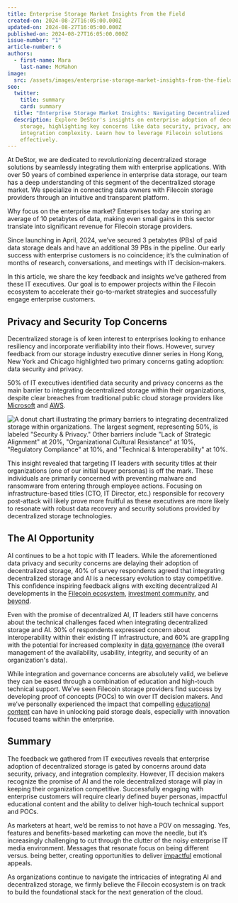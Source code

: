 ```yaml
---
title: Enterprise Storage Market Insights From the Field
created-on: 2024-08-27T16:05:00.000Z
updated-on: 2024-08-27T16:05:00.000Z
published-on: 2024-08-27T16:05:00.000Z
issue-number: "1"
article-number: 6
authors:
  - first-name: Mara
    last-name: McMahon
image:
  src: /assets/images/enterprise-storage-market-insights-from-the-field.webp
seo:
  twitter:
    title: summary
    card: summary
  title: "Enterprise Storage Market Insights: Navigating Decentralized Solutions"
  description: Explore DeStor's insights on enterprise adoption of decentralized
    storage, highlighting key concerns like data security, privacy, and
    integration complexity. Learn how to leverage Filecoin solutions
    effectively.
---
```


At DeStor, we are dedicated to revolutionizing decentralized storage solutions by seamlessly integrating them with enterprise applications. With over 50 years of combined experience in enterprise data storage, our team has a deep understanding of this segment of the decentralized storage market. We specialize in connecting data owners with Filecoin storage providers through an intuitive and transparent platform.

Why focus on the enterprise market? Enterprises today are storing an average of 10 petabytes of data, making even small gains in this sector translate into significant revenue for Filecoin storage providers.

Since launching in April, 2024, we’ve secured 3 petabytes (PBs) of paid data storage deals and have an additional 39 PBs in the pipeline. Our early success with enterprise customers is no coincidence; it’s the culmination of months of research, conversations, and meetings with IT decision-makers.

In this article, we share the key feedback and insights we’ve gathered from these IT executives. Our goal is to empower projects within the Filecoin ecosystem to accelerate their go-to-market strategies and successfully engage enterprise customers.

## Privacy and Security Top Concerns

Decentralized storage is of keen interest to enterprises looking to enhance resiliency and incorporate verifiability into their flows. However, survey feedback from our storage industry executive dinner series in Hong Kong, New York and Chicago highlighted two primary concerns gating adoption: data security and privacy.

50% of IT executives identified data security and privacy concerns as the main barrier to integrating decentralized storage within their organizations, despite clear breaches from traditional public cloud storage providers like [Microsoft](https://www.breaches.cloud/incidents/o365-2023/) and [AWS](https://hackread.com/black-hat-usa-2024-aws-bucket-monopoly-account-takeover/).

![A donut chart illustrating the primary barriers to integrating decentralized storage within organizations. The largest segment, representing 50%, is labeled "Security & Privacy." Other barriers include "Lack of Strategic Alignment" at 20%, "Organizational Cultural Resistance" at 10%, "Regulatory Compliance" at 10%, and "Technical & Interoperability" at 10%.](/assets/images/pie-chart-decentralised-storag.webp "Primary Barriers to Integrating Decentralized Storage in Organizations")

This insight revealed that targeting IT leaders with security titles at their organizations (one of our initial buyer personas) is off the mark. These individuals are primarily concerned with preventing malware and ransomware from entering through employee actions. Focusing on infrastructure-based titles (CTO, IT Director, etc.) responsible for recovery post-attack will likely prove more fruitful as these executives are more likely to resonate with robust data recovery and security solutions provided by decentralized storage technologies.

## The AI Opportunity

AI continues to be a hot topic with IT leaders. While the aforementioned data privacy and security concerns are delaying their adoption of decentralized storage, 40% of survey respondents agreed that integrating decentralized storage and AI is a necessary evolution to stay competitive. This confidence inspiring feedback aligns with exciting decentralized AI developments in the [Filecoin ecosystem](https://x.com/Filecoin/status/1812907959338606611), [investment community](https://www.grayscale.com/research/reports/ai-is-coming-crypto-can-help-make-it-right), and [beyond](https://machinelearning.apple.com/video/web3-decai).

Even with the promise of decentralized AI, IT leaders still have concerns about the technical challenges faced when integrating decentralized storage and AI. 30% of respondents expressed concern about interoperability within their existing IT infrastructure, and 60% are grappling with the potential for increased complexity in [data governance](https://datagovernance.com/defining-data-governance/) (the overall management of the availability, usability, integrity, and security of an organization's data).

While integration and governance concerns are absolutely valid, we believe they can be eased through a combination of education and high-touch technical support. We’ve seen Filecoin storage providers find success by developing proof of concepts (POCs) to win over IT decision makers. And we’ve personally experienced the impact that compelling [educational content](https://destor.com/resources/videos/datadrop) can have in unlocking paid storage deals, especially with innovation focused teams within the enterprise.

## Summary

The feedback we gathered from IT executives reveals that enterprise adoption of decentralized storage is gated by concerns around data security, privacy, and integration complexity. However, IT decision makers recognize the promise of AI and the role decentralized storage will play in keeping their organization competitive. Successfully engaging with enterprise customers will require clearly defined buyer personas, impactful educational content and the ability to deliver high-touch technical support and POCs.

As marketers at heart, we’d be remiss to not have a POV on messaging. Yes, features and benefits-based marketing can move the needle, but it’s increasingly challenging to cut through the clutter of the noisy enterprise IT media environment. Messages that resonate focus on being different versus. being better, creating opportunities to deliver [impactful](https://www.forbes.com/councils/forbescommunicationscouncil/2023/03/17/why-your-marketing-strategy-should-appeal-to-emotions-not-logic/) emotional appeals.

As organizations continue to navigate the intricacies of integrating AI and decentralized storage, we firmly believe the Filecoin ecosystem is on track to build the foundational stack for the next generation of the cloud.
